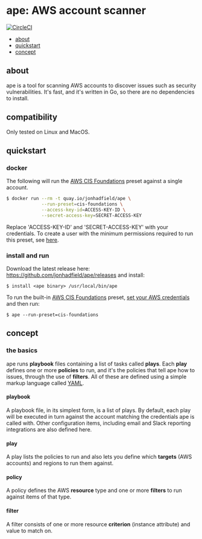 
# ape: AWS account scanner
[![CircleCI](https://circleci.com/gh/jonhadfield/ape/tree/master.svg?style=shield&circle-token=16e5cf0096cd4f6c7894e10f25b51e07746fa0b7)](https://circleci.com/gh/jonhadfield/ape/tree/master)

- [about](#about)
- [quickstart](#quickstart)
- [concept](#concept)

## about

ape is a tool for scanning AWS accounts to discover issues such as security vulnerabilities.
It's fast, and it's written in Go, so there are no dependencies to install.

## compatibility

Only tested on Linux and MacOS.

## quickstart

### docker
The following will run the [AWS CIS Foundations](https://d0.awsstatic.com/whitepapers/compliance/AWS_CIS_Foundations_Benchmark.pdf) preset against a single account.  

```bash
$ docker run --rm -t quay.io/jonhadfield/ape \
             --run-preset=cis-foundations \
             --access-key-id=ACCESS-KEY-ID \
             --secret-access-key=SECRET-ACCESS-KEY   
```
Replace 'ACCESS-KEY-ID' and 'SECRET-ACCESS-KEY' with your credentials.
To create a user with the minimum permissions required to run this preset, see [here](https://github.com/jonhadfield/ape/blob/master/docs/cis-foundations-policy.md). 

### install and run

Download the latest release here: https://github.com/jonhadfield/ape/releases and install:

``
$ install <ape binary> /usr/local/bin/ape
``

To run the built-in [AWS CIS Foundations](https://d0.awsstatic.com/whitepapers/compliance/AWS_CIS_Foundations_Benchmark.pdf) preset, [set your AWS credentials](https://docs.aws.amazon.com/cli/latest/userguide/cli-chap-getting-started.html) and then run:

``
$ ape --run-preset=cis-foundations
``

## concept

### the basics

ape runs **playbook** files containing a list of tasks called **plays**. Each **play** defines one or more **policies** to run, and it's the policies that tell ape how to issues, through the use of **filters**.
All of these are defined using a simple markup language called [YAML](http://yaml.org/).

#### playbook

A playbook file, in its simplest form, is a list of plays. By default, each play will be executed in turn against the account matching the credentials ape is called with. 
Other configuration items, including email and Slack reporting integrations are also defined here. 

#### play

A play lists the policies to run and also lets you define which **targets** (AWS accounts) and regions to run them against. 

#### policy

A policy defines the AWS **resource** type and one or more **filters** to run against items of that type.
	
#### filter

A filter consists of one or more resource **criterion** (instance attribute) and value to match on.
